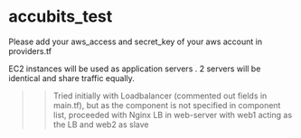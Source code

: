 # accubits_test
Please add your aws_access and secret_key of your aws account in providers.tf

EC2 instances will be used as application servers . 2 servers will be identical and share traffic equally.
>> Tried initially with Loadbalancer (commented out fields in main.tf), but as the component is not specified in component list, proceeded with Nginx LB in web-server with web1 acting as the LB and web2 as slave
